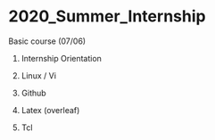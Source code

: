 # 2020_Summer_Internship

Basic course (07/06)

1. Internship Orientation

2. Linux / Vi

3. Github

4. Latex (overleaf)

5. Tcl

